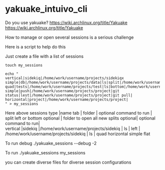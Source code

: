 # yakuake_intuivo_cli

Do you use yakuake?
https://wiki.archlinux.org/title/Yakuake
https://wiki.archlinux.org/title/Yakuake

How to manage or open several sessions is a serious challenge

Here is a script to help do this 

Just create a file with a list of sessions

    touch my_sessions

    echo "
    vertical|sidekiq|/home/work/username/projects/sidekiqx
    simple|db|/home/work/username/projects/data|ls|split|/home/work/username/projects/db|ls|
    quad|tests|/home/work/username/projects/test|ls|bottom|/home/work/username/projects|ls|
    simple|push|/home/work/username/projects/project|git status|lest|/home/work/username/projects/project|git pull|
    horizontal|project|/home/work/username/projects/project|
    " > my_sessions

Here above 
 sessions type |name tab   |    folder                           | optional command to run  | split left or bottom optional | folder to open all new splits optional| optional command to run|         
 vertical      |sidekiq    |/home/work/username/projects/sidekiq |  ls                      |  left                         | /home/work/username/projects/sidekiq  | ls |
 quad
 horizontal
 simple
 flat


To run debug 
./yakuake_sessions --debug -2

To run
./yakuake_sessions my_sessions



you can create diverse files for diverse session configurations


